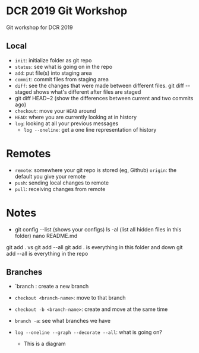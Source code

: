 # DCR 2019 Git Workshop 

Git workshop for DCR 2019 

## Local 

- `init`: initialize folder as git repo
- `status`: see what is going on in the repo 
- `add`: put file(s) into staging area 
- `commit`: commit files from staging area 
- `diff`: see the changes that were made between different files. git diff --staged shows what's different after files are staged 
- git diff HEAD~2 (show the differences between current and two commits ago) 
- `checkout`: move your `HEAD` around 
- `HEAD`: where you are currently looking at in history 
- `log`: looking at all your previous messages 
	- `log --oneline`: get a one line representation of history 

# Remotes
- `remote`: somewhere your git repo is stored (eg, Github)
	`origin`: the default you give your remote
- `push`: sending local changes to remote 
- `pull`: receiving changes from remote 

# Notes 

- git config --list (shows your configs)
ls -al (list all hidden files in this folder) 
nano README.md

git add . vs git add --all 
git add . is everything in this folder and down 
git add --all is everything in the repo 

## Branches 

- `branch <branch-name>: create a new branch 
- `checkout <branch-name>`: move to that branch 
- `checkout -b <branch-name>`: create and move at the same time 
- `branch -a`: see what branches we have 

- `log --oneline --graph --decorate --all`: what is going on?
  - This is a diagram 




